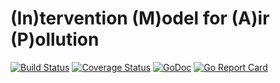 # (In)tervention (M)odel for (A)ir (P)ollution

[![Build Status](https://travis-ci.com/spatialmodel/inmap.svg?branch=v2)](https://travis-ci.com/spatialmodel/inmap) [![Coverage Status](https://coveralls.io/repos/github/spatialmodel/inmap/badge.svg?branch=v2)](https://coveralls.io/github/spatialmodel/inmap?branch=v2) [![GoDoc](http://godoc.org/github.com/spatialmodel/inmap?status.svg)](http://godoc.org/github.com/spatialmodel/inmap) [![Go Report Card](https://goreportcard.com/badge/github.com/spatialmodel/inmap)](https://goreportcard.com/report/github.com/spatialmodel/inmap)

